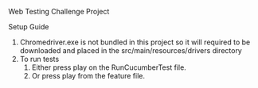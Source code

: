 Web Testing Challenge Project

Setup Guide

1. Chromedriver.exe is not bundled in this project so it will required to be downloaded and placed in the
   src/main/resources/drivers directory
2. To run tests
   1. Either press play on the RunCucumberTest file.
   2. Or press play from the feature file.
